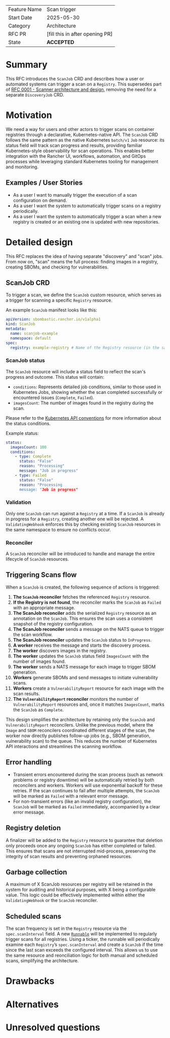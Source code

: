 |              |                                 |
| :----------- | :------------------------------ |
| Feature Name | Scan trigger                    |
| Start Date   | 2025-05-30                      |
| Category     | Architecture                    |
| RFC PR       | [fill this in after opening PR] |
| State        | **ACCEPTED**                    |

# Summary

[summary]: #summary

This RFC introduces the `ScanJob` CRD and describes how a user or automated systems can trigger a scan on a `Registry`.
This supersedes part of [RFC 0001 - Scanner architecture and design](./0001_scanner_architecture_and_design.md), removing the need for a separate `DiscoveryJob` CRD.

# Motivation

[motivation]: #motivation

We need a way for users and other actors to trigger scans on container registries through a declarative, Kubernetes-native API.
The `ScanJob` CRD follows the same pattern as the native Kubernetes `batch/v1` `Job` resource: its status field will track scan progress and results, providing familiar Kubernetes-style observability for scan operations.
This enables better integration with the Rancher UI, workflows, automation, and GitOps processes while leveraging standard Kubernetes tooling for management and monitoring.

## Examples / User Stories

[examples]: #examples

- As a user I want to manually trigger the execution of a scan configuration on demand.
- As a user I want the system to automatically trigger scans on a registry periodically.
- As a user I want the system to automatically trigger a scan when a new registry is created or an existing one is updated with new repositories.

# Detailed design

[design]: #detailed-design

This RFC replaces the idea of having separate "discovery" and "scan" jobs.
From now on, "scan" means the full process: finding images in a registry, creating SBOMs, and checking for vulnerabilities.

## ScanJob CRD

To trigger a scan, we define the `ScanJob` custom resource, which serves as a trigger for scanning a specific `Registry` resource.

An example `ScanJob` manifest looks like this:

```yaml
apiVersion: sbombastic.rancher.io/v1alpha1
kind: ScanJob
metadata:
  name: scanjob-example
  namespace: default
spec:
  registry: example-registry # Name of the Registry resource (in the same namespace) to be scanned
```

### ScanJob status

The `ScanJob` resource will include a status field to reflect the scan's progress and outcome. This status will contain:

- `conditions`: Represents detailed job conditions, similar to those used in Kubernetes Jobs, showing whether the scan completed successfully or encountered issues (`Complete`, `Failed`).
- `imagesCount`: The number of images found in the registry during the scan.

Please refer to the [Kubernetes API conventions](https://github.com/kubernetes/community/blob/master/contributors/devel/sig-architecture/api-conventions.md#typical-status-properties) for more information about the status conditions.

Example status:

```yaml
status:
  imagesCount: 100
  conditions:
    - type: Complete
      status: "False"
      reason: "Processing"
      message: "Job in progress"
    - type: Failed
      status: "False"
      reason: "Processing
      message: "Job in progress"
```

### Validation

Only one `ScanJob` can run against a `Registry` at a time. If a `ScanJob` is already in progress for a `Registry`, creating another one will be rejected.
A `ValidatingWebhook` enforces this by checking existing `ScanJob` resources in the same namespace to ensure no conflicts occur.

### Reconciler

A `ScanJob` reconciler will be introduced to handle and manage the entire lifecycle of `ScanJob` resources.

## Triggering Scans flow

When a `ScanJob` is created, the following sequence of actions is triggered:

1. **The `ScanJob` reconciler** fetches the referenced `Registry` resource.
2. **If the Registry is not found**, the reconciler marks the `ScanJob` as `Failed` with an appropriate message.
3. **The ScanJob reconciler** adds the serialized `Registry` resource as an annotation on the `ScanJob`. This ensures the scan uses a consistent snapshot of the registry configuration.
4. **The ScanJob reconciler** sends a message on the NATS queue to trigger the scan workflow.
5. **The ScanJob reconciler** updates the `ScanJob` status to `InProgress`.
6. **A worker** receives the message and starts the discovery process.
7. **The worker** discovers images in the registry.
8. **The worker** updates the `ScanJob` status field `ImagesCount` with the number of images found.
9. **The worker** sends a NATS message for each image to trigger SBOM generation.
10. **Workers** generate SBOMs and send messages to initiate vulnerability scans.
11. **Workers** create a `VulnerabilityReport` resource for each image with the scan results.
12. **The `VulnerabilityReport` reconciler** monitors the number of `VulnerabilityReport` resources and, once it matches `ImagesCount`, marks the `ScanJob` as `Complete`.

This design simplifies the architecture by retaining only the `ScanJob` and `VulnerabilityReport` reconcilers.
Unlike the previous model, where the `Image` and `SBOM` reconcilers coordinated different stages of the scan, the worker now directly publishes follow-up jobs (e.g., SBOM generation, vulnerability scan) to the queue.
This reduces the number of Kubernetes API interactions and streamlines the scanning workflow.

## Error handling

- Transient errors encountered during the scan process (such as network problems or registry downtime) will be automatically retried by both reconcilers and workers. Workers will use exponential backoff for these retries. If the scan continues to fail after multiple attempts, the `ScanJob` will be marked as `Failed` with a relevant error message.
- For non-transient errors (like an invalid registry configuration), the `ScanJob` will be marked as `Failed` immediately, accompanied by a clear error message.

## Registry deletion

A finalizer will be added to the `Registry` resource to guarantee that deletion only proceeds once any ongoing `ScanJob` has either completed or failed.
This ensures that scans are not interrupted mid-process, preserving the integrity of scan results and preventing orphaned resources.

## Garbage collection

A maximum of X ScanJob resources per registry will be retained in the system for auditing and historical purposes, with X being a configurable value.
This logic could be effectively implemented within either the `ValidatingWebhook` or the `ScanJob` reconciler.

## Scheduled scans

The scan frequency is set in the `Registry` resource via the `spec.scanInterval` field.
A new [`Runnable`](https://pkg.go.dev/sigs.k8s.io/controller-runtime/pkg/manager#Runnable) will be implemented to regularly trigger scans for all registries.
Using a ticker, the runnable will periodically examine each `Registry`’s `spec.scanInterval` and create a `ScanJob` if the time since the last scan exceeds the configured interval.
This allows us to use the same resource and reonciliation logic for both manual and scheduled scans, simplifying the architecture.

# Drawbacks

[drawbacks]: #drawbacks

<!---
Why should we **not** do this?

  * obscure corner cases
  * will it impact performance?
  * what other parts of the product will be affected?
  * will the solution be hard to maintain in the future?
--->

# Alternatives

[alternatives]: #alternatives

<!---
- What other designs/options have been considered?
- What is the impact of not doing this?
--->

# Unresolved questions

[unresolved]: #unresolved-questions

<!---
- What are the unknowns?
- What can happen if Murphy's law holds true?
-
